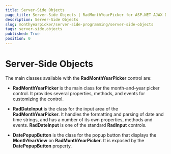 ```yaml
---
title: Server-Side Objects
page_title: Server-Side Objects | RadMonthYearPicker for ASP.NET AJAX Documentation
description: Server-Side Objects
slug: monthyearpicker/server-side-programming/server-side-objects
tags: server-side,objects
published: True
position: 0
---
```


# Server-Side Objects


The main classes available with the **RadMonthYearPicker** control are:

* **RadMonthYearPicker** is the main class for the month-and-year picker control. It provides several properties, methods, and events for customizing the control.

* **RadDateInput** is the class for the input area of the **RadMonthYearPicker**. It handles the formatting and parsing of date and time strings, and has a number of its own properties, methods and events. **RadDateInput** is one of the standard **RadInput** controls.

* **DatePopupButton** is the class for the popup button that displays the **MonthYearView** on **RadMonthYearPicker**. It is exposed by the **DatePopupButton** property.


